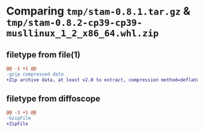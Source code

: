 # Comparing `tmp/stam-0.8.1.tar.gz` & `tmp/stam-0.8.2-cp39-cp39-musllinux_1_2_x86_64.whl.zip`

## filetype from file(1)

```diff
@@ -1 +1 @@
-gzip compressed data
+Zip archive data, at least v2.0 to extract, compression method=deflate
```

## filetype from diffoscope

```diff
@@ -1 +1 @@
-GzipFile
+ZipFile
```

